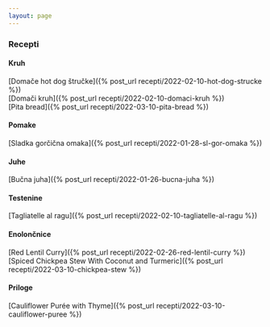 ```yaml
---
layout: page
---
```

[//]: <>
### Recepti

#### Kruh
[Domače hot dog štručke]({% post_url recepti/2022-02-10-hot-dog-strucke %}) <br/>
[Domači kruh]({% post_url recepti/2022-02-10-domaci-kruh %}) <br/>
[Pita bread]({% post_url recepti/2022-03-10-pita-bread %}) <br/>

#### Pomake
[Sladka gorčična omaka]({% post_url recepti/2022-01-28-sl-gor-omaka %}) <br/>

#### Juhe
[Bučna juha]({% post_url recepti/2022-01-26-bucna-juha %}) <br/>

#### Testenine
[Tagliatelle al ragu]({% post_url  recepti/2022-02-10-tagliatelle-al-ragu %}) <br/>

#### Enolončnice
[Red Lentil Curry]({% post_url  recepti/2022-02-26-red-lentil-curry %}) <br/>
[Spiced Chickpea Stew With Coconut and Turmeric]({% post_url  recepti/2022-03-10-chickpea-stew %}) <br/>

#### Priloge
[Cauliflower Purée with Thyme]({% post_url  recepti/2022-03-10-cauliflower-puree %}) <br/>

